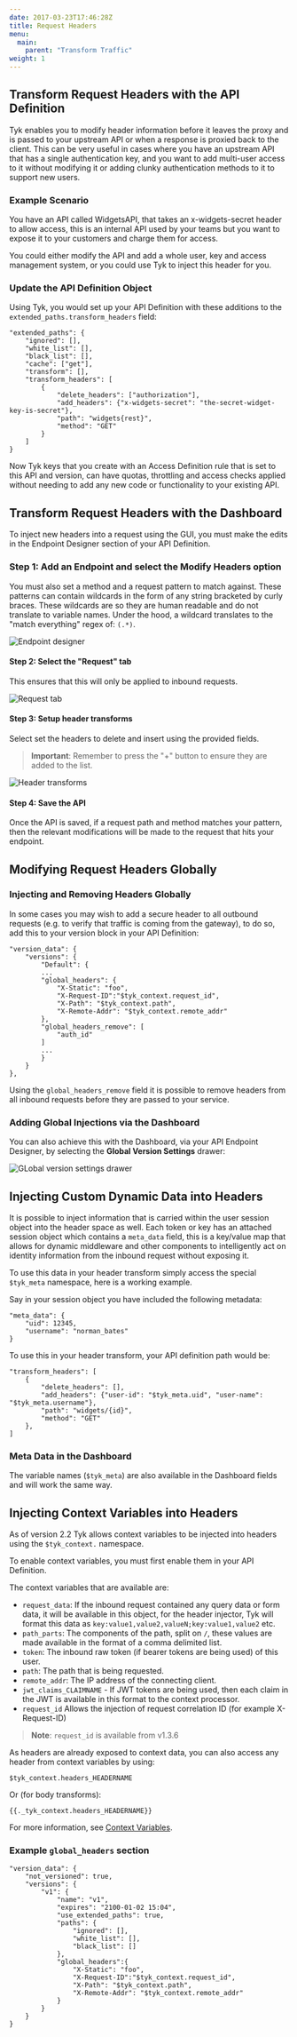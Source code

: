 ```yaml
---
date: 2017-03-23T17:46:28Z
title: Request Headers
menu:
  main:
    parent: "Transform Traffic"
weight: 1 
---
```


## <a name="with-api"></a> Transform Request Headers with the API Definition

Tyk enables you to modify header information before it leaves the proxy and is passed to your upstream API or when a response is proxied back to the client. This can be very useful in cases where you have an upstream API that has a single authentication key, and you want to add multi-user access to it without modifying it or adding clunky authentication methods to it to support new users.

### Example Scenario

You have an API called WidgetsAPI, that takes an x-widgets-secret header to allow access, this is an internal API used by your teams but you want to expose it to your customers and charge them for access.

You could either modify the API and add a whole user, key and access management system, or you could use Tyk to inject this header for you.

### Update the API Definition Object

Using Tyk, you would set up your API Definition with these additions to the `extended_paths.transform_headers` field:

```{.copyWrapper}
"extended_paths": {
    "ignored": [],
    "white_list": [],
    "black_list": [],
    "cache": ["get"],
    "transform": [],
    "transform_headers": [
        {
            "delete_headers": ["authorization"],
            "add_headers": {"x-widgets-secret": "the-secret-widget-key-is-secret"},
            "path": "widgets{rest}",
            "method": "GET"
        }
    ]
}
```

Now Tyk keys that you create with an Access Definition rule that is set to this API and version, can have quotas, throttling and access checks applied without needing to add any new code or functionality to your existing API.

## <a name="with-dashboard"></a> Transform Request Headers with the Dashboard

To inject new headers into a request using the GUI, you must make the edits in the Endpoint Designer section of your API Definition.

### Step 1: Add an Endpoint and select the Modify Headers option

You must also set a method and a request pattern to match against. These patterns can contain wildcards in the form of any string bracketed by curly braces. These wildcards are so they are human readable and do not translate to variable names. Under the hood, a wildcard translates to the "match everything" regex of: `(.*)`.

![Endpoint designer][1]

#### Step 2: Select the "Request" tab

This ensures that this will only be applied to inbound requests.

![Request tab][2]

#### Step 3: Setup header transforms

Select set the headers to delete and insert using the provided fields.

> **Important**: Remember to press the "+" button to ensure they are added to the list.

![Header transforms][3]

#### Step 4: Save the API

Once the API is saved, if a request path and method matches your pattern, then the relevant modifications will be made to the request that hits your endpoint.

 

## <a name="global-edits"></a> Modifying Request Headers Globally

### Injecting and Removing Headers Globally

In some cases you may wish to add a secure header to all outbound requests (e.g. to verify that traffic is coming from the gateway), to do so, add this to your version block in your API Definition:

```{.copyWrapper}
"version_data": {
    "versions": {
        "Default": {
        ...
        "global_headers": {
            "X-Static": "foo",
            "X-Request-ID":"$tyk_context.request_id",
            "X-Path": "$tyk_context.path",
            "X-Remote-Addr": "$tyk_context.remote_addr"
        },
        "global_headers_remove": [
            "auth_id"
        ]
        ...
        }
    }
},
```

Using the `global_headers_remove` field it is possible to remove headers from all inbound requests before they are passed to your service.

### Adding Global Injections via the Dashboard

You can also achieve this with the Dashboard, via your API Endpoint Designer, by selecting the **Global Version Settings** drawer:

![GLobal version settings drawer][4]

## <a name="meta-data"></a> Injecting Custom Dynamic Data into Headers

It is possible to inject information that is carried within the user session object into the header space as well. Each token or key has an attached session object which contains a `meta_data` field, this is a key/value map that allows for dynamic middleware and other components to intelligently act on identity information from the inbound request without exposing it.

To use this data in your header transform simply access the special `$tyk_meta` namespace, here is a working example.

Say in your session object you have included the following metadata:

```
"meta_data": {
    "uid": 12345,
    "username": "norman_bates"
}
```

To use this in your header transform, your API definition path would be:

```{.copyWrapper}
"transform_headers": [
    {
        "delete_headers": [],
        "add_headers": {"user-id": "$tyk_meta.uid", "user-name": "$tyk_meta.username"},
        "path": "widgets/{id}",
        "method": "GET"
    },
]
```

### Meta Data in the Dashboard

The variable names (`$tyk_meta`) are also available in the Dashboard fields and will work the same way.

## <a name="context-variables"></a> Injecting Context Variables into Headers

As of version 2.2 Tyk allows context variables to be injected into headers using the `$tyk_context.` namespace.

To enable context variables, you must first enable them in your API Definition.

The context variables that are available are:

*   `request_data`: If the inbound request contained any query data or form data, it will be available in this object, for the header injector, Tyk will format this data as `key:value1,value2,valueN;key:value1,value2` etc.
*   `path_parts`: The components of the path, split on `/`, these values are made available in the format of a comma delimited list.
*   `token`: The inbound raw token (if bearer tokens are being used) of this user.
*   `path`: The path that is being requested.
*   `remote_addr`: The IP address of the connecting client.
*   `jwt_claims_CLAIMNAME` - If JWT tokens are being used, then each claim in the JWT is available in this format to the context processor.
*   `request_id` Allows the injection of request correlation ID (for example X-Request-ID)

> **Note**: `request_id` is available from v1.3.6

As headers are already exposed to context data, you can also access any header from context variables by using:

```{.copyWrapper}
$tyk_context.headers_HEADERNAME
```

Or (for body transforms):

```{.copyWrapper}
{{._tyk_context.headers_HEADERNAME}}
```

For more information, see [Context Variables][5].

### Example `global_headers` section
```{.copyWrapper}
"version_data": {
    "not_versioned": true,
    "versions": {
        "v1": {
            "name": "v1",
            "expires": "2100-01-02 15:04",
            "use_extended_paths": true,
            "paths": {
                "ignored": [],
                "white_list": [],
                "black_list": []
            },
            "global_headers":{
                "X-Static": "foo",
                "X-Request-ID":"$tyk_context.request_id",
                "X-Path": "$tyk_context.path",
                "X-Remote-Addr": "$tyk_context.remote_addr"
            }
        }
    }
}
```



[1]: /docs/img/dashboard/system-management/headersEndpointDesigner.png
[2]: /docs/img/dashboard/system-management/headersRequestTab.png
[3]: /docs/img/dashboard/system-management/setHeaders.png
[4]: /docs/img/dashboard/system-management/globalHeaders.png
[5]: /docs/concepts/context-variables/


